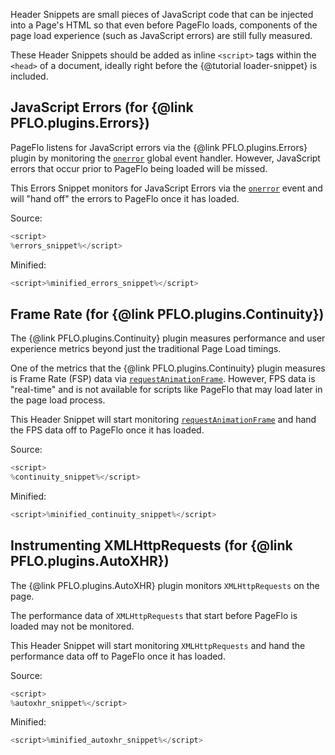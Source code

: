 Header Snippets are small pieces of JavaScript code that can be injected into a Page's HTML so that even before PageFlo loads, components of the page load experience (such as JavaScript errors) are still fully measured.

These Header Snippets should be added as inline `<script>` tags within the `<head>` of a document, ideally right before the {@tutorial loader-snippet} is included.

## JavaScript Errors (for {@link PFLO.plugins.Errors})

PageFlo listens for JavaScript errors via the {@link PFLO.plugins.Errors} plugin by monitoring the [`onerror`](https://developer.mozilla.org/en-US/docs/Web/API/GlobalEventHandlers/onerror)
global event handler.  However, JavaScript errors that occur prior to PageFlo being loaded will be missed.

This Errors Snippet monitors for JavaScript Errors via the [`onerror`](https://developer.mozilla.org/en-US/docs/Web/API/GlobalEventHandlers/onerror)
event and will "hand off" the errors to PageFlo once it has loaded.

Source:

```javascript
<script>
%errors_snippet%</script>
```

Minified:

```javascript
<script>%minified_errors_snippet%</script>
```


## Frame Rate (for {@link PFLO.plugins.Continuity})

The {@link PFLO.plugins.Continuity} plugin measures performance and user experience metrics beyond just the
traditional Page Load timings.

One of the metrics that the {@link PFLO.plugins.Continuity} plugin measures is Frame Rate (FSP) data via
[`requestAnimationFrame`](https://developer.mozilla.org/en-US/docs/Web/API/window/requestAnimationFrame).  However,
FPS data is "real-time" and is not available for scripts like PageFlo that may load later in the page load process.

This Header Snippet will start monitoring
[`requestAnimationFrame`](https://developer.mozilla.org/en-US/docs/Web/API/window/requestAnimationFrame) and hand the
FPS data off to PageFlo once it has loaded.

Source:

```javascript
<script>
%continuity_snippet%</script>
```

Minified:

```javascript
<script>%minified_continuity_snippet%</script>
```

## Instrumenting XMLHttpRequests (for {@link PFLO.plugins.AutoXHR})

The {@link PFLO.plugins.AutoXHR} plugin monitors `XMLHttpRequests` on the page.

The performance data of `XMLHttpRequests` that start before PageFlo is loaded may not be monitored.

This Header Snippet will start monitoring `XMLHttpRequests` and hand the performance data off to PageFlo once it
has loaded.

Source:

```javascript
<script>
%autoxhr_snippet%</script>
```

Minified:

```javascript
<script>%minified_autoxhr_snippet%</script>
```
